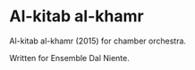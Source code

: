 Al-kitab al-khamr
=================

Al-kitab al-khamr (2015) for chamber orchestra.

Written for Ensemble Dal Niente.